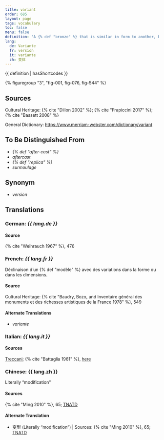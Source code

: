 ```yaml
---
title: variant
order: 685
layout: page
tags: vocabulary
toc: false
menu: false
definition: 'A {% def "bronze" %} that is similar in form to another, but with some differences due to one having been {% def "cast (v.)" "cast" %} from an altered or adapted wax {% def "model" %}, or from an entirely new model. Artists can make variants of their own work, for example, by adjusting the positions of limbs between casts, or variants may be the result of others imitating the artist’s work.'
lang:
  de: Variante
  fr: version
  it: variante
  zh: 变体
---
```


{{ definition | hasShortcodes }}

{% figuregroup "3", "fig-001, fig-076, fig-544" %}

## Sources

Cultural Heritage: {% cite "Dillon 2002" %}; {% cite "Frapiccini 2017" %}; {% cite "Bassett 2008" %}

General Dictionary: <https://www.merriam-webster.com/dictionary/variant>

## To Be Distinguished From

- *{% def "after-cast" %}*
- *aftercast*
- *{% def "replica" %}*
- *surmoulage*

## Synonym

- *version*

## Translations

<div class="accordion">

### **German**: *{{ lang.de }}*

#### Source

{% cite "Weihrauch 1967" %}, 476

### **French**: *{{ lang.fr }}*

Déclinaison d’un {% def "modèle" %} avec des variations dans la forme ou dans les dimensions.

#### Source

Cultural Heritage: {% cite "Baudry, Bozo, and Inventaire général des monuments et des richesses artistiques de la France 1978" %}, 549

#### Alternate Translations

- *variante*

### **Italian**: *{{ lang.it }}*

#### Sources

[Treccani](http://www.treccani.it/vocabolario/variante1/); {% cite "Battaglia 1961" %}, [here](http://www.gdli.it/pdf_viewer/Scripts/pdf.js/web/viewer.asp?file=/PDF/GDLI21/GDLI_21_ocr_680.pdf&parola=variante)

### **Chinese**: {{ lang.zh }}

Literally “modification"

#### Sources

{% cite "Ming 2010" %}, 65; [TNATD](https://terms.naer.edu.tw/detail/1092446/?index=4)

#### Alternate Translation

- 变型 (Literally “modification”) | Sources: {% cite "Ming 2010" %}, 65; [TNATD](https://terms.naer.edu.tw/detail/2795748/?index=10)

</div>
